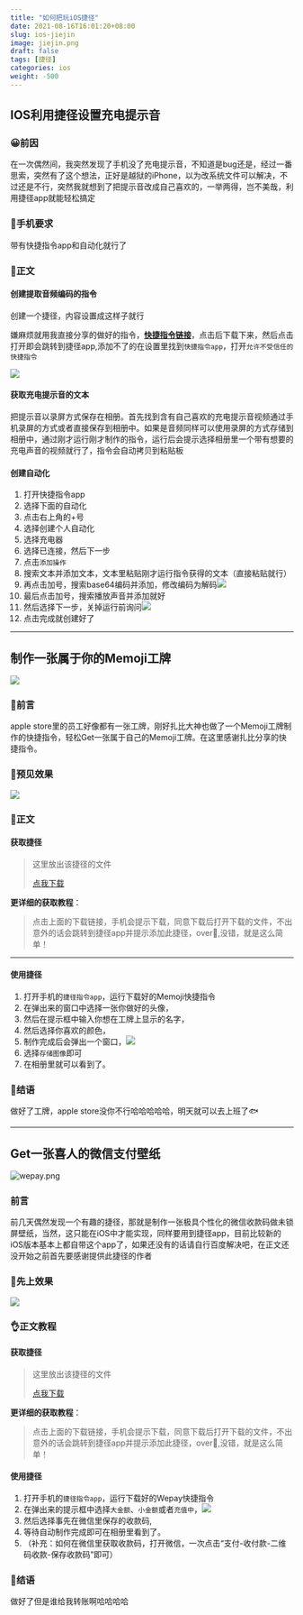 ```yaml
---
title: "如何把玩iOS捷径"
date: 2021-08-16T16:01:20+08:00
slug: ios-jiejin
image: jiejin.png
draft: false
tags: [捷径]
categories: ios
weight: -500
---
```


## IOS利用捷径设置充电提示音

### 😀前因

在一次偶然间，我突然发现了手机没了充电提示音，不知道是bug还是，经过一番思索，突然有了这个想法，正好是越狱的iPhone，以为改系统文件可以解决，不过还是不行，突然我就想到了把提示音改成自己喜欢的，一举两得，岂不美哉，利用捷径app就能轻松搞定

### 🧨手机要求

带有快捷指令app和自动化就行了

### 👻正文

#### 创建提取音频编码的指令

创建一个捷径，内容设置成这样子就行

嫌麻烦就用我直接分享的做好的指令，[**快捷指令链接**](getsound.shortcut)，点击后下载下来，然后点击打开即会跳转到捷径app,添加不了的在设置里找到`快捷指令app`，打开`允许不受信任的快捷指令`

![](charge3.jpg)

#### 获取充电提示音的文本

把提示音以录屏方式保存在相册。首先找到含有自己喜欢的充电提示音视频通过手机录屏的方式或者直接保存到相册中。如果是音频同样可以使用录屏的方式存储到相册中，通过刚才运行刚才制作的指令，运行后会提示选择相册里一个带有想要的充电声音的视频就行了，指令会自动拷贝到粘贴板

#### 创建自动化

1. 打开快捷指令app
2. 选择下面的自动化
3. 点击右上角的+号
4. 选择创建个人自动化
5. 选择充电器
6. 选择已连接，然后下一步
7. 点击`添加操作`
8. 搜索文本并添加文本，文本里粘贴刚才运行指令获得的文本（直接粘贴就行）
9. 再点击加号，搜索base64编码并添加，修改编码为解码![](charge2.jpg)
10. 最后点击加号，搜索播放声音并添加就好
11. 然后选择下一步，关掉运行前询问![](charge1.jpg)
12. 点击完成就创建好了

------

## 制作一张属于你的Memoji工牌



![](memojicover.png)



### 🎉前言

apple store里的员工好像都有一张工牌，刚好扎比大神也做了一个Memoji工牌制作的快捷指令，轻松Get一张属于自己的Memoji工牌。在这里感谢扎比分享的快捷指令。

### 🎈预见效果

![](memoji.jpg)

### 😬正文

#### 获取捷径

> 这里放出该捷径的文件
>
> [点我下载](memoji.shortcut)

**更详细的获取教程**：

> 点击上面的下载链接，手机会提示下载，同意下载后打开下载的文件，不出意外的话会跳转到捷径app并提示添加此捷径，over🎉,没错，就是这么简单！

------

#### 使用捷径

1. 打开手机的`捷径指令app`，运行下载好的Memoji快捷指令
2. 在弹出来的窗口中选择一张你做好的头像，
3. 然后在提示框中输入你想在工牌上显示的名字，
4. 然后选择你喜欢的颜色，
5. 制作完成后会弹出一个窗口，![](picsave.png)
6. 选择`存储图像`即可
7. 在相册里就可以看到了。

### 🎈结语

做好了工牌，apple store没你不行哈哈哈哈哈，明天就可以去上班了🐟

------

## Get一张喜人的微信支付壁纸

![wepay.png](wepay.png)

### 前言

前几天偶然发现一个有趣的捷径，那就是制作一张极具个性化的微信收款码做未锁屏壁纸，当然，这只能在iOS中才能实现，同样要用到捷径app，目前比较新的iOS版本基本上都自带这个app了，如果还没有的话请自行百度解决吧，在正文还没开始之前首先要感谢提供此捷径的作者



### 📢先上效果

![](wepay.jpg)

### 👌正文教程

#### 获取捷径

> 这里放出该捷径的文件
>
> [点我下载](wepay.shortcut)

**更详细的获取教程**：

> 点击上面的下载链接，手机会提示下载，同意下载后打开下载的文件，不出意外的话会跳转到捷径app并提示添加此捷径，over🎉,没错，就是这么简单！

#### 使用捷径

1. 打开手机的`捷径指令app`，运行下载好的Wepay快捷指令
2. 在弹出来的提示框中选择`大金额`、`小金额`或者`充值中`，![](scchoose.jpg)
3. 然后选择事先在微信里保存的收款码,
4. 等待自动制作完成即可在相册里看到了。
5. （补充：如何在微信里获取收款码，打开微信，一次点击“支付-收付款-二维码收款-保存收款码”即可）

### 🤑结语

做好了但是谁给我转账啊哈哈哈哈
